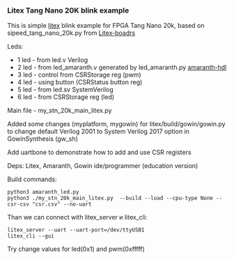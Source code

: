 ### Litex Tang Nano 20K blink example

This is simple [litex](https://github.com/enjoy-digital/litex) blink example for FPGA Tang Nano 20k, based on sipeed_tang_nano_20k.py from
[Litex-boadrs](https://github.com/litex-hub/litex-boards/tree/master)

Leds:
- 1 led - from led.v Verilog
- 2 led - from led_amaranth.v generated by led_amaranth.py [amaranth-hdl](https://github.com/amaranth-lang/amaranth)
- 3 led - control from CSRStorage reg (pwm)
- 4 led - using button (CSRStatus button reg)
- 5 led - from led.sv SystemVerilog
- 6 led - from CSRStorage reg (led)

Main file - my_stn_20k_main_litex.py

Added some changes (myplatform, mygowin) for litex/build/gowin/gowin.py to change default Verilog 2001 to System Verilog 2017 option in GowinSynthesis (gw_sh)

Add uartbone to demonstrate how to add and use CSR registers

Deps: Litex, Amaranth, Gowin ide/programmer (education version)

Build commands: 
```
python3 amaranth_led.py
python3 ./my_stn_20k_main_litex.py  --build --load --cpu-type None --csr-csv "csr.csv" --no-uart
```
 
Than we can connect with litex_server и litex_cli:
```
litex_server --uart --uart-port=/dev/ttyUSB1
litex_cli --gui
```
Try change values for led(0x1) and pwm(0xfffff)
